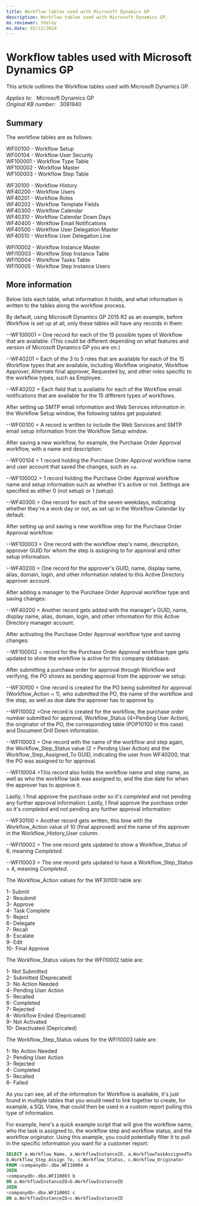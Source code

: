 ```yaml
---
title: Workflow tables used with Microsoft Dynamics GP
description: Workflow tables used with Microsoft Dynamics GP.
ms.reviewer: theley
ms.date: 03/12/2024
---
```

# Workflow tables used with Microsoft Dynamics GP

This article outlines the Workflow tables used with Microsoft Dynamics GP.

_Applies to:_ &nbsp; Microsoft Dynamics GP  
_Original KB number:_ &nbsp; 3091940

## Summary

The workflow tables are as follows:

WF00100 - Workflow Setup  
WF00104 - Workflow User Security  
WF100001 - Workflow Type Table  
WF100002 - Workflow Master  
WF100003 - Workflow Step Table

WF30100 - Workflow History  
WF40200 - Workflow Users  
WF40201 - Workflow Roles  
WF40202 - Workflow Template Fields  
WF40300 - Workflow Calendar  
WF40310 - Workflow Calendar Down Days  
WF40400 - Workflow Email Notifications  
WF40500 - Workflow User Delegation Master  
WF40510 - Workflow User Delegation Line

WFI10002 - Workflow Instance Master  
WFI10003 - Workflow Step Instance Table  
WFI10004 - Workflow Tasks Table  
WFI10005 - Workflow Step Instance Users

## More information

Below lists each table, what information it holds, and what information is written to the tables along the workflow process.

By default, using Microsoft Dynamics GP 2015 R2 as an example, before Workflow is set up at all, only these tables will have any records in them:

--WF100001 = One record for each of the 15 possible types of Workflow that are available. (This could be different depending on what features and version of Microsoft Dynamics GP you are on.)

--WF40201 = Each of the 3 to 5 roles that are available for each of the 15 Workflow types that are available, including Workflow originator, Workflow Approver, Alternate final approver, Requested by, and other roles specific to the workflow types, such as Employee.

--WF40202 = Each field that is available for each of the Workflow email notifications that are available for the 15 different types of workflows.

After setting up SMTP email information and Web Services information in the Workflow Setup window, the following tables get populated:

--WF00100 = A record is written to include the Web Services and SMTP email setup information from the Workflow Setup window.

After saving a new workflow, for example, the Purchase Order Approval workflow, with a name and description:

--WF00104 = 1 record holding the Purchase Order Approval workflow name and user account that saved the changes, such as `sa`.

--WF100002 = 1 record holding the Purchase Order Approval workflow name and setup information such as whether it's active or not. Settings are specified as either 0 (not setup) or 1 (setup).

--WF40300 = One record for each of the seven weekdays, indicating whether they're a work day or not, as set up in the Workflow Calendar by default.

After setting up and saving a new workflow step for the Purchase Order Approval workflow:

--WF100003 = One record with the workflow step's name, description, approver GUID for whom the step is assigning to for approval and other setup information.

--WF40200 = One record for the approver's GUID, name, display name, alias, domain, login, and other information related to this Active Directory approver account.

After adding a manager to the Purchase Order Approval workflow type and saving changes:

--WF40200 = Another record gets added with the manager's GUID, name, display name, alias, domain, login, and other information for this Active Directory manager account.

After activating the Purchase Order Approval workflow type and saving changes:

--WF100002 = record for the Purchase Order Approval workflow type gets updated to show the workflow is active for this company database.

After submitting a purchase order for approval through Workflow and verifying, the PO shows as pending approval from the approver we setup:

--WF30100 = One record is created for the PO being submitted for approval (Workflow_Action = 1), who submitted the PO, the name of the workflow and the step, as well as due date the approver has to approve by.

--WFI10002 =One record is created for the workflow, the purchase order number submitted for approval, Workflow_Status (4=Pending User Action), the originator of the PO, the corresponding table (POP10100 in this case) and Document Drill Down information.

--WFI10003 = One record with the name of the workflow and step again, the Workflow_Step_Status value (2 = Pending User Action) and the Workflow_Step_Assigned_To GUID, indicating the user from WF40200, that the PO was assigned to for approval.

--WFI10004 =This record also holds the workflow name and step name, as well as who the workflow task was assigned to, and the due date for when the approver has to approve it.

Lastly, I final approve the purchase order so it's *completed* and not pending any further approval information: Lastly, I final approve the purchase order so it's *completed* and not pending any further approval information:

--WF30100 = Another record gets written, this time with the Workflow_Action value of 10 (final approved) and the name of the approver in the Workflow_History_User column.

--WFI10002 = The one record gets updated to show a Workflow_Status of 6, meaning *Completed*.

--WFI10003 = The one record gets updated to have a Workflow_Step_Status = 4, meaning *Completed*.

The Workflow_Action values for the WF30100 table are:

1- Submit  
2- Resubmit  
3- Approve  
4- Task Complete  
5- Reject  
6- Delegate  
7- Recall  
8- Escalate  
9- Edit  
10- Final Approve

The Workflow_Status values for the WFI10002 table are:

1- Not Submitted  
2- Submitted (Deprecated)  
3- No Action Needed  
4- Pending User Action  
5- Recalled  
6- Completed  
7- Rejected  
8- Workflow Ended (Depricated)  
9- Not Activated  
10- Deactivated (Depricated)

The Workflow_Step_Status values for the WFI10003 table are:

1- No Action Needed  
2- Pending User Action  
3- Rejected  
4- Completed  
5- Recalled  
6- Failed

As you can see, all of the information for Workflow is available, it's just found in multiple tables that you would need to link together to create, for example, a SQL View, that could then be used in a custom report pulling this type of information.

For example, here's a quick example script that will give the workflow name, who the task is assigned to, the workflow step and workflow status, and the workflow originator. Using this example, you could potentially filter it to pull in the specific information you want for a customer report:

```sql
SELECT a.Workflow_Name, a.WorkflowInstanceID, a.WorkflowTaskAssignedTo, b.Workflow_Step_Status, 
b.Workflow_Step_Assign_To, c.Workflow_Status, c.Workflow_Originator
FROM <companydb>.dbo.WFI10004 a
JOIN
<companydb>.dbo.WFI10003 b
ON a.WorkflowInstanceID=b.WorkflowInstanceID
JOIN
<companydb>.dbo.WFI10002 c
ON a.WorkflowInstanceID=c.WorkflowInstanceID
```
